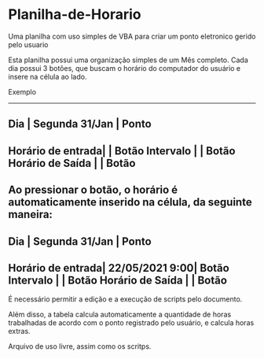 # Planilha-de-Horario
Uma planilha com uso simples de VBA para criar um ponto eletronico gerido pelo usuario

Esta planilha possui uma organização simples de um Mês completo. Cada dia possui 3 botões, que buscam o horário do computador do usuário e insere
na célula ao lado. 

Exemplo

----------------------------------------------------
Dia         | Segunda 31/Jan |  Ponto
----------------------------------------------------
Horário de entrada|                |  Botão
Intervalo         |                |  Botão
Horário de Saída  |                |  Botão
----------------------------------------------------

Ao pressionar o botão, o horário é automaticamente inserido na célula, da seguinte maneira:
----------------------------------------------------
Dia         | Segunda 31/Jan |  Ponto
----------------------------------------------------
Horário de entrada| 22/05/2021 9:00|  Botão
Intervalo         |                |  Botão
Horário de Saída  |                |  Botão
----------------------------------------------------
É necessário permitir a edição e a execução de scripts pelo documento.

Além disso, a tabela calcula automaticamente a quantidade de horas trabalhadas de acordo com o ponto registrado pelo usuário, e calcula horas extras.

Arquivo de uso livre, assim como os scritps.
